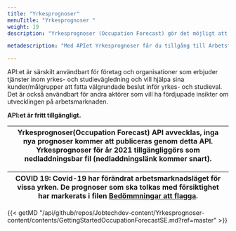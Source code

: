 ```yaml
---
title: "Yrkesprognoser"
menuTitle: "Yrkesprognoser "
weight: 19
description: "Yrkesprognoser (Occupation Forecast) gör det möjligt att visa prognoser över rekryteringsbehovet inom olika yrken/yrkesgrupper på ett respektive fem års sikt. Prognoserna bygger på intervjuer med arbetsgivare som genomförs två gånger per år av Statistiska Centralbyrån/Arbetsförmedlingen. API:et ger även information om vilken konkurrenssituation en arbetssökande kan vänta sig inom olika yrken/yrkesgrupper."

metadescription: "Med APIet Yrkesprognoser får du tillgång till Arbetsförmedlingens prognoser för olika yrken.Läs mer här"

---
```

API:et är särskilt användbart för företag och organisationer som erbjuder tjänster inom yrkes- och studievägledning och vill hjälpa sina kunder/målgrupper att fatta välgrundade beslut inför yrkes- och studieval. Det är också användbart för andra aktörer som vill ha fördjupade insikter om utvecklingen på arbetsmarknaden.

**API:et är fritt tillgängligt.**  

| Yrkesprognoser(Occupation Forecast) API avvecklas, inga nya prognoser kommer att publiceras genom detta API. Yrkesprognoser för år 2021 tillgängliggörs som nedladdningsbar fil (nedladdningslänk kommer snart).  |
| --- |


| COVID 19: Covid-19 har förändrat arbetsmarknadsläget för vissa yrken. De prognoser som ska tolkas med försiktighet har markerats i filen [Bedömmningar att flagga](/files/covid.csv).   |
| --- |

{{< getMD "/api/github/repos/Jobtechdev-content/Yrkesprognoser-content/contents/GettingStartedOccupationForecastSE.md?ref=master" >}}



